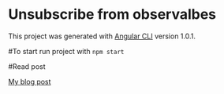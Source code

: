 # Unsubscribe from observalbes

This project was generated with [Angular CLI](https://github.com/angular/angular-cli) version 1.0.1.

#To start 
run project with `npm start`

#Read post

[My blog post](http://www.bilyachat.com/2017/04/angular-automatically-unsubscribe-from.html)

